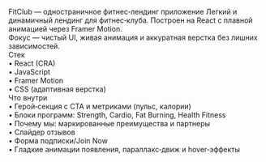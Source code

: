 FitClub — одностраничное фитнес‑лендинг приложение
Легкий и динамичный лендинг для фитнес‑клуба. Построен на React с плавной анимацией через Framer Motion. <br/>Фокус — чистый UI, живая анимация и аккуратная верстка без лишних зависимостей.<br/>
Стек<br/>
  •  React (CRA) <br/>
  •  JavaScript <br/>
  •  Framer Motion<br/>
  •  CSS (адаптивная верстка)<br/>
Что внутри<br/>
  •  Герой‑секция с CTA и метриками (пульс, калории)<br/>
  •  Блоки программ: Strength, Cardio, Fat Burning, Health Fitness<br/>
  •  Почему мы: маркированные преимущества и партнеры<br/>
  •  Слайдер отзывов<br/>
  •  Форма подписки/Join Now<br/>
  •  Гладкие анимации появления, параллакс‑движ и hover‑эффекты
